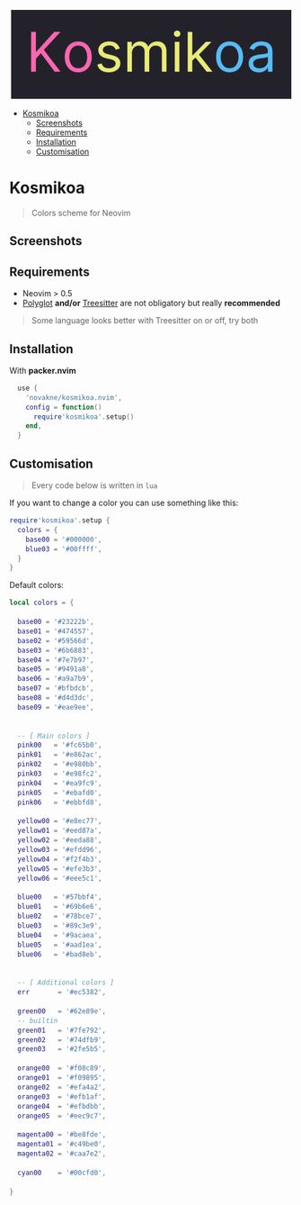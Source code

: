 <p align="center"><img src=".assets/kosmikoa.jpg?raw=true "kosmikoa""/></a></p>

<!--toc-->
- [Kosmikoa](#kosmikoa)
    * [Screenshots](#screenshots)
    * [Requirements](#requirements)
    * [Installation](#installation)
    * [Customisation](#customisation)

<!-- tocstop -->

# Kosmikoa

> Colors scheme for Neovim

## Screenshots


## Requirements

* Neovim > 0.5
* [Polyglot](https://github.com/sheerun/vim-polyglot) __and/or__ [Treesitter](https://github.com/nvim-treesitter/nvim-treesitter) are not obligatory but really __recommended__

> Some language looks better with Treesitter on or off, try both

## Installation

With **packer.nvim**
``` lua
  use {
    'novakne/kosmikoa.nvim',
    config = function()
      require'kosmikoa'.setup()
    end,
  }


```


## Customisation

> Every code below is written in `lua`

If you want to change a color you can use something like this:
``` lua
require'kosmikoa'.setup {
  colors = {
    base00 = '#000000',
    blue03 = '#00ffff',
  }
}
```

Default colors:
``` lua
local colors = {

  base00 = '#23222b',
  base01 = '#474557',
  base02 = '#59566d',
  base03 = '#6b6883',
  base04 = '#7e7b97',
  base05 = '#9491a8',
  base06 = '#a9a7b9',
  base07 = '#bfbdcb',
  base08 = '#d4d3dc',
  base09 = '#eae9ee',


  -- [ Main colors ]
  pink00   = '#fc65b0',
  pink01   = '#e862ac',
  pink02   = '#e980bb',
  pink03   = '#e98fc2',
  pink04   = '#ea9fc9',
  pink05   = '#ebafd0',
  pink06   = '#ebbfd8',

  yellow00 = '#e8ec77',
  yellow01 = '#eed87a',
  yellow02 = '#eeda88',
  yellow03 = '#efdd96',
  yellow04 = '#f2f4b3',
  yellow05 = '#efe3b3',
  yellow06 = '#eee5c1',

  blue00   = '#57bbf4',
  blue01   = '#69b6e6',
  blue02   = '#78bce7',
  blue03   = '#89c3e9',
  blue04   = '#9acaea',
  blue05   = '#aad1ea',
  blue06   = '#bad8eb',


  -- [ Additional colors ]
  err       = '#ec5382',

  green00   = '#62e89e',
  -- builtin
  green01   = '#7fe792',
  green02   = '#74dfb9',
  green03   = '#2fe5b5',

  orange00  = '#f08c89',
  orange01  = '#f09895',
  orange02  = '#efa4a2',
  orange03  = '#efb1af',
  orange04  = '#efbdbb',
  orange05  = '#eec9c7',

  magenta00 = '#be8fde',
  magenta01 = '#c49be0',
  magenta02 = '#caa7e2',

  cyan00    = '#00cfd0',

}
```

